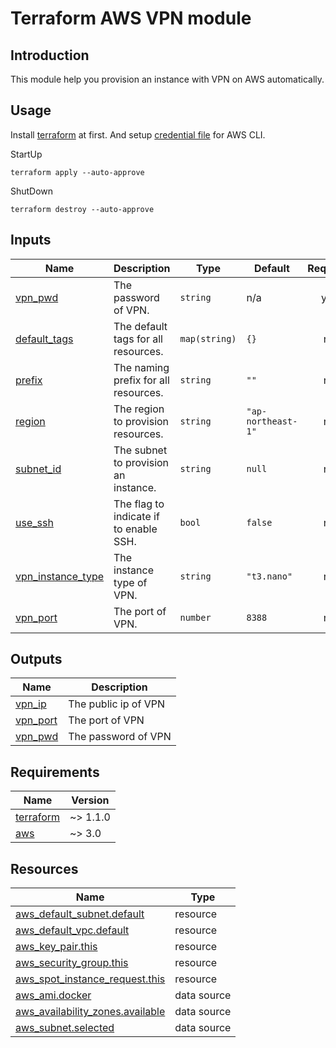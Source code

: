 <!-- BEGIN_TF_DOCS -->
# Terraform AWS VPN module

## Introduction
This module help you provision an instance with VPN on AWS automatically.

## Usage
Install [terraform](https://www.terraform.io/) at first.
And setup [credential file](https://docs.aws.amazon.com/cli/latest/userguide/cli-configure-files.html) for AWS CLI.

StartUp
```
terraform apply --auto-approve
```

ShutDown
```
terraform destroy --auto-approve
```

## Inputs

| Name | Description | Type | Default | Required |
|------|-------------|------|---------|:--------:|
| <a name="input_vpn_pwd"></a> [vpn\_pwd](#input\_vpn\_pwd) | The password of VPN. | `string` | n/a | yes |
| <a name="input_default_tags"></a> [default\_tags](#input\_default\_tags) | The default tags for all resources. | `map(string)` | `{}` | no |
| <a name="input_prefix"></a> [prefix](#input\_prefix) | The naming prefix for all resources. | `string` | `""` | no |
| <a name="input_region"></a> [region](#input\_region) | The region to provision resources. | `string` | `"ap-northeast-1"` | no |
| <a name="input_subnet_id"></a> [subnet\_id](#input\_subnet\_id) | The subnet to provision an instance. | `string` | `null` | no |
| <a name="input_use_ssh"></a> [use\_ssh](#input\_use\_ssh) | The flag to indicate if to enable SSH. | `bool` | `false` | no |
| <a name="input_vpn_instance_type"></a> [vpn\_instance\_type](#input\_vpn\_instance\_type) | The instance type of VPN. | `string` | `"t3.nano"` | no |
| <a name="input_vpn_port"></a> [vpn\_port](#input\_vpn\_port) | The port of VPN. | `number` | `8388` | no |

## Outputs

| Name | Description |
|------|-------------|
| <a name="output_vpn_ip"></a> [vpn\_ip](#output\_vpn\_ip) | The public ip of VPN |
| <a name="output_vpn_port"></a> [vpn\_port](#output\_vpn\_port) | The port of VPN |
| <a name="output_vpn_pwd"></a> [vpn\_pwd](#output\_vpn\_pwd) | The password of VPN |

## Requirements

| Name | Version |
|------|---------|
| <a name="requirement_terraform"></a> [terraform](#requirement\_terraform) | ~> 1.1.0 |
| <a name="requirement_aws"></a> [aws](#requirement\_aws) | ~> 3.0 |



## Resources

| Name | Type |
|------|------|
| [aws_default_subnet.default](https://registry.terraform.io/providers/hashicorp/aws/latest/docs/resources/default_subnet) | resource |
| [aws_default_vpc.default](https://registry.terraform.io/providers/hashicorp/aws/latest/docs/resources/default_vpc) | resource |
| [aws_key_pair.this](https://registry.terraform.io/providers/hashicorp/aws/latest/docs/resources/key_pair) | resource |
| [aws_security_group.this](https://registry.terraform.io/providers/hashicorp/aws/latest/docs/resources/security_group) | resource |
| [aws_spot_instance_request.this](https://registry.terraform.io/providers/hashicorp/aws/latest/docs/resources/spot_instance_request) | resource |
| [aws_ami.docker](https://registry.terraform.io/providers/hashicorp/aws/latest/docs/data-sources/ami) | data source |
| [aws_availability_zones.available](https://registry.terraform.io/providers/hashicorp/aws/latest/docs/data-sources/availability_zones) | data source |
| [aws_subnet.selected](https://registry.terraform.io/providers/hashicorp/aws/latest/docs/data-sources/subnet) | data source |


<!-- END_TF_DOCS -->